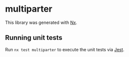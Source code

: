 # multiparter

This library was generated with [Nx](https://nx.dev).

## Running unit tests

Run `nx test multiparter` to execute the unit tests via [Jest](https://jestjs.io).
